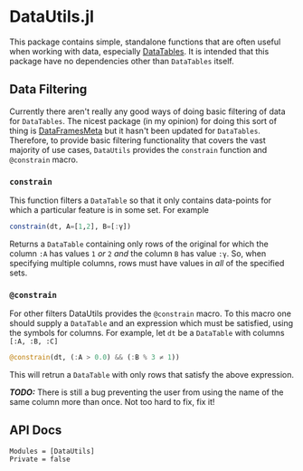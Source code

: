 # DataUtils.jl
This package contains simple, standalone functions that are often useful when working with
data, especially [DataTables](https://github.com/JuliaData/DataTables.jl).  It is intended that this package have no dependencies other than `DataTables`
itself.

## Data Filtering
Currently there aren't really any good ways of doing basic filtering of data for `DataTables`.  The nicest package (in my opinion) for doing this sort of thing
is [DataFramesMeta](https://github.com/JuliaStats/DataFramesMeta.jl) but it hasn't been updated for `DataTables`.  Therefore, to provide basic filtering
functionality that covers the vast majority of use cases, `DataUtils` provides the `constrain` function and `@constrain` macro.

### `constrain`
This function filters a `DataTable` so that it only contains data-points for which a particular feature is in some set.  For example
```julia
constrain(dt, A=[1,2], B=[:γ])
```
Returns a `DataTable` containing only rows of the original for which the column `:A` has values `1` *or* `2` *and* the column `B` has value `:γ`.  So, when
specifying multiple columns, rows must have values in *all* of the specified sets.

### `@constrain`
For other filters DataUtils provides the `@constrain` macro.  To this macro one should supply a `DataTable` and an expression which must be satisfied, using the
symbols for columns.  For example, let `dt` be a `DataTable` with columns `[:A, :B, :C]`
```julia
@constrain(dt, (:A > 0.0) && (:B % 3 ≠ 1))
```
This will retrun a `DataTable` with only rows that satisfy the above expression.

___TODO:___ There is still a bug preventing the user from using the name of the same column more than once.  Not too hard to fix, fix it!

## API Docs
```@autodocs
Modules = [DataUtils]
Private = false
```

